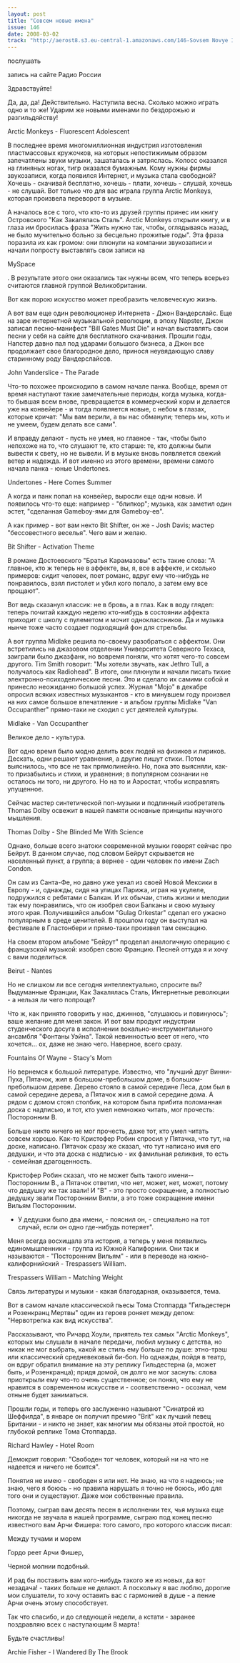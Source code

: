 ```yaml
---
layout: post
title: "Совсем новые имена"
issue: 146
date: 2008-03-02
track: "http://aerost8.s3.eu-central-1.amazonaws.com/146-Sovsem Novye Imena.mp3"
---
```


послушать

запись на сайте Радио России

Здравствуйте!

Да, да, да! Действительно. Наступила весна. Сколько можно играть одно и то же! Ударим же новыми именами по бездорожью и разгильдяйству!

Arctic Monkeys - Fluorescent Adolescent

В последнее время многомиллионная индустрия изготовления пластмассовых кружочков, на которых непостижимым образом запечатлены звуки музыки, зашаталась и затряслась. Колосс оказался на глиняных ногах, тигр оказался бумажным. Кому нужны фирмы звукозаписи, когда появился Интернет, и музыка стала свободной? Хочешь - скачивай бесплатно, хочешь - плати, хочешь - слушай, хочешь - не слушай. Вот только что для вас играла группа Arctic Monkeys, которая произвела переворот в музыке.

А началось все с того, что кто-то из друзей группы принес им книгу Островского "Как Закалялась Сталь". Arctic Monkeys открыли книгу, и в глаза им бросилась фраза "Жить нужно так, чтобы, оглядываясь назад, не было мучительно больно за бесцельно прожитые годы". Эта фраза поразила их как громом: они плюнули на компании звукозаписи и начали попросту выставлять свои записи на

MySpace

. В результате этого они оказались так нужны всем, что теперь всерьез считаются главной группой Великобритании.

Вот как порою искусство может преобразить человеческую жизнь.

А вот вам еще один революционер Интернета - Джон Вандерслайс. Еще на заре интернетной музыкальной революции, в эпоху Napster, Джон записал песню-манифест "Bill Gates Must Die" и начал выставлять свои песни у себя на сайте для бесплатного скачивания. Прошли годы, Напстер давно пал под ударами большого бизнеса, а Джон все продолжает свое благородное дело, принося неувядающую славу старинному роду Вандерслайсов.

John Vanderslice - The Parade

Что-то похожее происходило в самом начале панка. Вообще, время от время наступают такие замечательные периоды, когда музыка, когда-то бывшая всем внове, превращается в коммерческий корм и делается уже на конвейере - и тогда появляется новые, с небом в глазах, которые кричат: "Мы вам верили, а вы нас обманули; теперь мы, хоть и не умеем, будем делать все сами".

И вправду делают - пусть не умея, но главное - так, чтобы было непохоже на то, что слушают те, кто старше: те, кто должны были вывести к свету, но не вывели. И в музыке вновь появляется свежий ветер и надежда. И вот именно из этого времени, времени самого начала панка - юные Undertones.

Undertones - Here Comes Summer

А когда и панк попал на конвейер, выросли еще одни новые. И появилось что-то еще: например - "блипкор"; музыка, как заметил один эстет, "сделанная Gameboy-ями для Gameboy-ев".

А как пример - вот вам некто Bit Shifter, он же - Josh Davis; мастер "бессовестного веселья". Чего вам и желаю.

Bit Shifter - Activation Theme

В романе Достоевского "Братья Карамазовы" есть такие слова: "А главное, кто ж теперь не в аффекте, вы, я, все в аффекте, и сколько примеров: сидит человек, поет романс, вдруг ему что-нибудь не понравилось, взял пистолет и убил кого попало, а затем ему все прощают".

Вот ведь сказанул классик: не в бровь, а в глаз. Как в воду глядел: теперь почитай каждую неделю кто-нибудь в состоянии аффекта приходит с школу с пулеметом и мочит одноклассников. Да и музыка нынче тоже часто создает подходящий фон для стрельбы.

А вот группа Midlake решила по-своему разобраться с аффектом. Они встретились на джазовом отделении Университета Северного Техаса, заиграли было джазфанк, но вовремя поняли, что хотят чего-то совсем другого. Tim Smith говорит: "Мы хотели звучать, как Jethro Tull, а получалось как Radiohead". В итоге, они плюнули и начали писать тихие электронно-психоделические песни. Это и сделало их самими собой и принесло неожиданно большой успех. Журнал "Мojo" в декабре опросил всяких известных музыкантов - кто в минувшем году произвел на них самое большое впечатление - и альбом группы Midlake "Van Occupanther" прямо-таки не сходил с уст деятелей культуры.

Midlake - Van Occupanther

Великое дело - культура.

Вот одно время было модно делить всех людей на физиков и лириков. Дескать, одни решают уравнения, а другие пишут стихи. Потом выяснилось, что все не так прямолинейно. Но, пока это выясняли, как-то призабылись и стихи, и уравнения; в популярном сознании не осталось ни того, ни другого. Но на то и Аэростат, чтобы исправлять упущенное.

Сейчас мастер синтетической поп-музыки и подлинный изобретатель Thomas Dolby освежит в нашей памяти основные принципы научного мышления.

Thomas Dolby - She Blinded Me With Science

Однако, больше всего знатоки современной музыки говорят сейчас про Бейрут. В данном случае, под словом Бейрут скрывается не населенный пункт, а группа; а вернее - один человек по имени Zach Condon.

Он сам из Санта-Фе, но давно уже уехал из своей Новой Мексики в Европу - и, однажды, сидя на улицах Парижа, играя на укулеле, подружился с ребятами с Балкан. И их обычаи, стиль жизни и мелодии так ему понравились, что он изобрел свои Балканы и свою музыку этого края. Получившийся альбом "Gulag Orkestar" сделал его ужасно популярным в среде ценителей. В прошлом году он выступал на фестивале в Гластонбери и прямо-таки произвел там сенсацию.

На своем втором альбоме "Бейрут" проделал аналогичную операцию с французской музыкой: изобрел свою Францию. Песней оттуда я и хочу с вами поделиться.

Beirut - Nantes

Но не слишком ли все сегодня интеллектуально, спросите вы? Выдуманные Франции, Как Закалялась Сталь, Интернетные революции - а нельзя ли чего попроще?

Что ж, как принято говорить у нас, джиннов, "слушаюсь и повинуюсь"; ваше желание для меня закон. И вот вам продукт индустрии студенческого досуга в исполнении вокально-инструментального ансамбля "Фонтаны Уэйна". Такой невинностью веет от него, что хочется... ох, даже не знаю чего. Наверное, всего сразу.

Fountains Of Wayne - Stacy's Mom

Но вернемся к большой литературе. Известно, что "лучший друг Винни-Пуха, Пятачок, жил в большом-пребольшом доме, в большом-пребольшом дереве. Дерево стояло в самой середине Леса, дом был в самой середине дерева, а Пятачок жил в самой середине дома. А рядом с домом стоял столбик, на котором была прибита поломанная доска с надписью, и тот, кто умел немножко читать, мог прочесть: Посторонним В.

Больше никто ничего не мог прочесть, даже тот, кто умел читать совсем хорошо. Как-то Кристофер Робин спросил у Пятачка, что тут, на доске, написано. Пятачок сразу же сказал, что тут написано имя его дедушки, и что эта доска с надписью - их фамильная реликвия, то есть - семейная драгоценность.

Кристофер Робин сказал, что не может быть такого имени-- Посторонним В., а Пятачок ответил, что нет, может, нет, может, потому что дедушку же так звали! И "В" - это просто сокращение, а полностью дедушку звали Посторонним Вилли, а это тоже сокращение имени Вильям Посторонним.

- У дедушки было два имени, - пояснил он, - специально на тот случай, если он одно где-нибудь потеряет".

Меня всегда восхищала эта история, а теперь у меня появились единомышленники - группа из Южной Калифорнии. Они так и называются - "Посторонним Вильям" - или в переводе на южно-калифорнийский - Trespassers William.

Trespassers William - Matching Weight

Связь литературы и музыки - какая благодарная, оказывается, тема.

Вот в самом начале классической пьесы Тома Стоппарда "Гильдестерн и Розенкранц Мертвы" один из героев роняет между делом: "Нервотрепка как вид искусства".

Рассказывают, что Ричард Хоули, приятель тех самых "Arctic Monkeys", которых мы слушали в начале передачи, любил музыку с детства, но никак не мог выбрать, какой же стиль ему больше по душе: этно-трэш или классический средневековый би-боп. Но однажды, пойдя в театр, он вдруг обратил внимание на эту реплику Гильдестерна (а, может быть, и Розенкранца); придя домой, он долго не мог заснуть: слова приоткрыли ему что-то очень существенное; он понял, что ему не нравится в современном искусстве и - соответственно - осознал, чем отныне будет заниматься.

Прошли годы, и теперь его заслуженно называют "Синатрой из Шеффилда", в январе он получил премию "Brit" как лучший певец Британии - и никто не знает, как многим мы обязаны этой простой, но глубокой реплике Тома Стоппарда.

Richard Hawley - Hotel Room

Демокрит говорил: "Свободен тот человек, который ни на что не надеется и ничего не боится".

Понятия не имею - свободен я или нет. Не знаю, на что я надеюсь; не знаю, чего я боюсь - но правила нарушать я точно не боюсь, ибо для того они и существуют. Даже мои собственные правила.

Поэтому, сыграв вам десять песен в исполнении тех, чья музыка еще никогда не звучала в нашей программе, сыграю под конец песню известного вам Арчи Фишера: того самого, про которого классик писал:

Между тучами и морем

Гордо реет Арчи Фишер,

Черной молнии подобный.

И рад бы поставить вам кого-нибудь такого же из новых, да вот незадача! - таких больше не делают. А поскольку я вас люблю, дорогие мои слушатели, то хочу оставить вас с гармонией в душе - а пение Арчи очень этому способствует.

Так что спасибо, и до следующей недели, а кстати - заранее поздравляю всех с наступающим 8 марта!

Будьте счастливы!

Archie Fisher - I Wandered By The Brook
